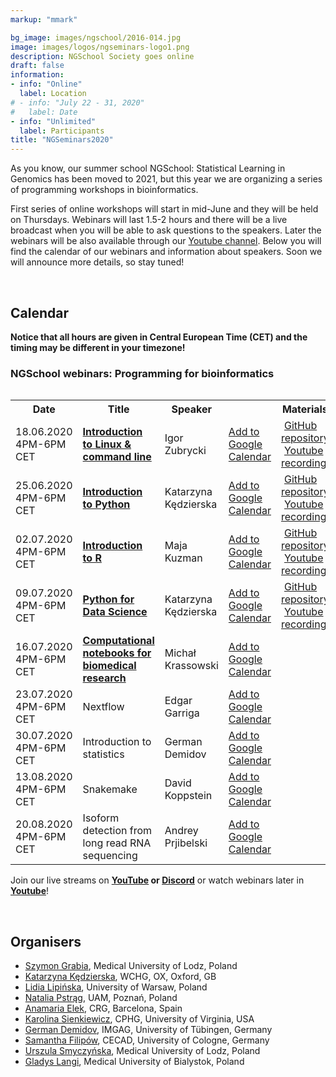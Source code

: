 ```yaml
---
markup: "mmark"

bg_image: images/ngschool/2016-014.jpg
image: images/logos/ngseminars-logo1.png
description: NGSchool Society goes online
draft: false
information:
- info: "Online"
  label: Location
# - info: "July 22 - 31, 2020"
#   label: Date
- info: "Unlimited"
  label: Participants
title: "NGSeminars2020"
---
```


As you know, our summer school NGSchool: Statistical Learning in Genomics has been moved to 2021, but this year we are organizing a series of programming workshops in bioinformatics.

First series of online workshops will start in mid-June and they will be held on Thursdays. Webinars will last 1.5-2 hours and there will be a live broadcast when you will be able to ask questions to the speakers. Later the webinars will be also available through our <a href="https://www.youtube.com/NGSchoolEU" target="_blank">Youtube channel</a>. Below you will find the calendar of our webinars and information about speakers. Soon we will announce more details, so stay tuned!

<br>

## Calendar
<b>Notice that all hours are given in Central European Time (CET) and the timing may be different in your timezone!</b>

### NGSchool webinars: Programming for bioinformatics

<table>
  <table class="table table-bordered table-striped">
  <tr>
    <th>Date</th>
    <th>Title</th>
    <th>Speaker</th>
    <th></th>
    <th>Materials</th>
  </tr>

  <tr>
    <td>18.06.2020 4PM-6PM CET</td>
    <td><a href="/post/webinars-01-intro"><b>Introduction to Linux & command line</b></a></td>
    <td>Igor Zubrycki</td>
    <td>
       <a href="https://www.google.com/calendar/render?action=TEMPLATE&text=NGSeminar%3A+Introduction+to+Linux&dates=20200618T140000Z%2F20200618T160000Z" target="_blank" class="btn btn-primary">Add to Google Calendar <i class="far fa-calendar-plus"></i></a>
    </td>
    <td>
      <a href="https://github.com/NGSchoolEU/linux_terminal_workshop" target="_blank"><i class="fab fa-github" style="margin-right: 5px;"></i>GitHub repository</a><br>
      <a href="https://youtu.be/TLpjSmm-FEM?t=5" target="_blank"><i class="fab fa-youtube" target="_blank" style="margin-right: 5px;"></i>Youtube recording</a>
    </td>
  </tr>

  <tr>
    <td>25.06.2020 4PM-6PM CET</td>
    <td><a href="/post/webinars-02-python"><b>Introduction to Python</b></a></td>
    <td>Katarzyna Kędzierska</td>
    <td>
      <a href="https://www.google.com/calendar/render?action=TEMPLATE&text=NGSeminar%3A+Introduction+to+Python&dates=20200625T140000Z%2F20200625T160000Z" target="_blank" class="btn btn-primary">Add to Google Calendar <i class="far fa-calendar-plus"></i></a></td>
    <td>
	    <a href="https://github.com/NGSchoolEU/ngs19_python_intro" target="_blank"><i class="fab fa-github" style="margin-right: 5px;"></i>GitHub repository</a><br>
      <a href="https://youtu.be/sL0bPDmgsms" target="_blank"><i class="fab fa-youtube" target="_blank" style="margin-right: 5px;"></i>Youtube recording</a>
	  </td>
  </tr>

  <tr>
    <td>02.07.2020 4PM-6PM CET</td>
    <td><b><a href="/post/webinars-03-r">Introduction to R</a></b></td>
    <td>Maja Kuzman</td>
    <td>
      <a href="https://www.google.com/calendar/render?action=TEMPLATE&text=NGSeminar%3A+Introduction+to+R&dates=20200702T140000Z%2F20200702T160000Z" target="_blank" class="btn btn-primary">Add to Google Calendar <i class="far fa-calendar-plus"></i></a>
    </td>
    <td>
      <a href="https://github.com/NGSchoolEU/NGSeminaR" target="_blank"><i class="fab fa-github" style="margin-right: 5px;"></i>GitHub repository</a><br>
      <a href="https://youtu.be/zrqIhS2zUFk" target="_blank"><i class="fab fa-youtube" target="_blank" style="margin-right: 5px;"></i>Youtube recording</a>
    </td>
  </tr>

  <td>09.07.2020 4PM-6PM CET</td>
    <td><b><a href="/post/webinars-04-python">Python for Data Science</a></b></td>
    <td>Katarzyna Kędzierska</td>
    <td>
      <a href="https://www.google.com/calendar/render?action=TEMPLATE&text=NGSeminar%3A+Python+for+Data+Science&dates=20200709T140000Z%2F20200709T160000Z" target="_blank" class="btn btn-primary">Add to Google Calendar <i class="far fa-calendar-plus"></i></a>
    </td>
    <td>
      <a href="https://github.com/NGSchoolEU/ngs19_python_intro" target="_blank"><i class="fab fa-github" style="margin-right: 5px;"></i>GitHub repository</a><br>
      <a href="https://youtu.be/7URUxlTZ2fg" target="_blank"><i class="fab fa-youtube" target="_blank" style="margin-right: 5px;"></i>Youtube recording</a>
  	</td>
  </tr>

  <tr>
    <td>16.07.2020 4PM-6PM CET</td>
    <td><b><a href="/post/webinars-05-jupyter">Computational notebooks for biomedical research</a></b></td>
    <td>Michał Krassowski</td>
    <td>
      <a href="https://www.google.com/calendar/render?action=TEMPLATE&text=NGSeminar%3A+Computational+notebooks+for+biomedical+research&dates=20200716T140000Z%2F20200716T160000Z" target="_blank" class="btn btn-primary">Add to Google Calendar <i class="far fa-calendar-plus"></i></a>
    </td>
    <td>
  	</td>
  </tr>

  <tr>
    <td>23.07.2020 4PM-6PM CET</td>
    <td>Nextflow</td>
    <td>Edgar Garriga</td>
    <td>
      <a href="https://www.google.com/calendar/render?action=TEMPLATE&text=NGSeminar%3A+Nextflow&dates=20200723T140000Z%2F20200723T160000Z" target="_blank" class="btn btn-primary">Add to Google Calendar <i class="far fa-calendar-plus"></i></a>
    </td>
    <td>
  	</td>
  </tr>

  <tr>
    <td>30.07.2020 4PM-6PM CET</td>
    <td>Introduction to statistics</td>
    <td>German Demidov</td>
    <td>
      <a href="https://www.google.com/calendar/render?action=TEMPLATE&text=NGSeminar%3A+Introduction+to+statistics&dates=20200730T140000Z%2F20200730T160000Z" target="_blank" class="btn btn-primary">Add to Google Calendar <i class="far fa-calendar-plus"></i></a>
    </td>
    <td>
  	</td>
  </tr>

  <tr>
    <td>13.08.2020 4PM-6PM CET</td>
    <td>Snakemake</td>
    <td>David Koppstein</td>
    <td>
      <a href="https://www.google.com/calendar/render?action=TEMPLATE&text=NGSeminar%3A+Snakemake&dates=20200813T140000Z%2F20200813T160000Z" target="_blank" class="btn btn-primary">Add to Google Calendar <i class="far fa-calendar-plus"></i></a>
    </td>
    <td>
  	</td>
  </tr>

  <tr>
    <td>20.08.2020 4PM-6PM CET</td>
    <td>Isoform detection from long read RNA sequencing</td>
    <td>Andrey Prjibelski</td>
    <td>
      <a href="https://www.google.com/calendar/render?action=TEMPLATE&text=NGSeminar%3A+Isoform+detection+in+long+RNA+reads&dates=20200820T140000Z%2F20200820T160000Z" target="_blank" class="btn btn-primary">Add to Google Calendar <i class="far fa-calendar-plus"></i></a>
    </td>
    <td>
  	</td>
  </tr>

</table>

Join our live streams on <b><a href="https://www.youtube.com/NGSchoolEU" target="_blank">YouTube</a> or <a href="https://discord.gg/MhNeqwR" target="_blank">Discord</a></b> or watch webinars later in <b><a href="https://www.youtube.com/NGSchoolEU" target="_blank">Youtube</a></b>!

<br>
  

  
## Organisers
* [Szymon Grabia](/people/szymon-grabia), Medical University of Lodz, Poland  
* [Katarzyna Kędzierska](/people/katarzyna-kedzierska), WCHG, OX, Oxford, GB  
* [Lidia Lipińska](/people/lidia-lipinska), University of Warsaw, Poland  
* [Natalia Pstrąg](/people/natalia-pstrag), UAM, Poznań, Poland  
* [Anamaria Elek](/people/anamaria-elek), CRG, Barcelona, Spain  
* [Karolina Sienkiewicz](/people/karolina-sienkiewicz), CPHG, University of Virginia, USA  
* [German Demidov](/people/german-demidov), IMGAG, University of Tübingen, Germany  
* [Samantha Filipów](/people/samantha-filipow), CECAD, University of Cologne, Germany  
* [Urszula Smyczyńska](/people/urszula-smyczynska), Medical University of Lodz, Poland  
* [Gladys Langi](/people/gladys-langi), Medical University of Bialystok, Poland  
